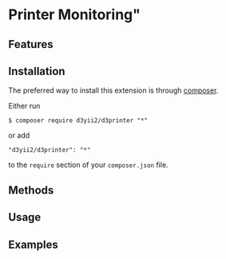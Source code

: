 # Printer Monitoring"

## Features

## Installation

The preferred way to install this extension is through [composer](http://getcomposer.org/download/).

Either run

```
$ composer require d3yii2/d3printer "*"
```

or add

```
"d3yii2/d3printer": "*"
```

to the `require` section of your `composer.json` file.

## Methods

## Usage

## Examples
